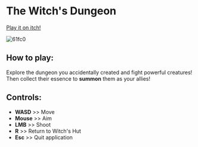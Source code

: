 # The Witch's Dungeon
  
[Play it on itch!](https://wadlothewizard.itch.io/the-witchs-basement)
  
![61fc0](https://github.com/ironcutter24/ludum-dare-55/assets/33135141/8150ecf7-b165-42f7-a32d-b4eeb4965b0d)
  
## How to play:
Explore the dungeon you accidentally created and fight powerful creatures!  
Then collect their essence to **summon** them as your allies!
  
## Controls:
- **WASD** >> Move
- **Mouse** >> Aim
- **LMB** >> Shoot
- **R** >> Return to Witch's Hut
- **Esc** >> Quit application
